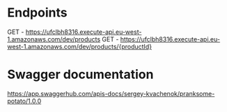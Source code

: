 # Endpoints
  GET - https://ufclbh8316.execute-api.eu-west-1.amazonaws.com/dev/products
  GET - https://ufclbh8316.execute-api.eu-west-1.amazonaws.com/dev/products/{productId}

# Swagger documentation
  https://app.swaggerhub.com/apis-docs/sergey-kvachenok/pranksome-potato/1.0.0